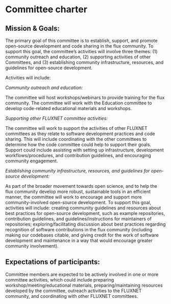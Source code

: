 # Committee charter

## Mission & Goals:

The primary goal of this committee is to establish, support, and promote open-source development and code sharing in the flux community. To support this goal, the committee’s activities will involve three themes: (1) community outreach and education, (2) supporting activities of other Committees, and (3) establishing community infrastructure, resources, and guidelines for open-source development.

Activities will include:

*Community outreach and education:*

The committee will host workshops/webinars to provide training for the flux community. The committee will work with the Education committee to develop code-related educational materials and workshops.


*Supporting other FLUXNET committee activities:*

The committee will work to support the activities of other FLUXNET committees as they relate to software development practices and code sharing. This will include coordinating with the other committees to determine how the code committee could help to support their goals. Support could include assisting with setting up infrastructure, development workflows/procedures, and contribution guidelines, and encouraging community engagement.


*Establishing community infrastructure, resources, and guidelines for open-source development:*

As part of the broader movement towards open science, and to help the flux community develop more robust, sustainable tools in an efficient manner, the committee will work to encourage and support more community-involved open-source development. To support this goal, activities will include: creating community guidelines and resources about best practices for open-source development, such as example repositories, contribution guidelines, and guidelines/instructions for maintainers of repositories; exploring/facilitating discussion about best practices regarding recognition of software contributions in the flux community (including making our codebases citable, and giving credit for the work of software development and maintenance in a way that would encourage greater community involvement).




## Expectations of participants:

Committee members are expected to be actively involved in one or more committee activities, which could include preparing workshop/meeting/educational materials, preparing/maintaining resources developed by the committee, outreach activities to the FLUXNET community, and coordinating with other FLUXNET committees.
